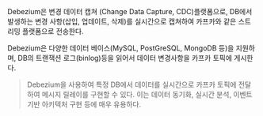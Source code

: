 Debezium은 변경 데이터 캡쳐 (Change Data Capture, CDC)플랫폼으로, DB에서 발생하는 변경 사항(삽입, 업데이트, 삭제)를 실시간으로 캡쳐하여 카프카와 같은 스트리밍 플랫폼으로 전송한다.

Debezium은 다양한 데이터 베이스(MySQL, PostGreSQL, MongoDB 등)을 지원하며, DB의 트랜잭션 로그(binlog)등을 읽어서 데이터 변경사항을 카프카 토픽에 게시한다.

> Debezium을 사용하여 특정 DB에서 데이터를 실시간으로 카프카 토픽에 전달하여 메시지 릴레이를 구현할 수 있다. 이는 데이터 동기화, 실시간 분석, 이벤트 기반 아키텍처 구현 등에 매우 유용하다.
